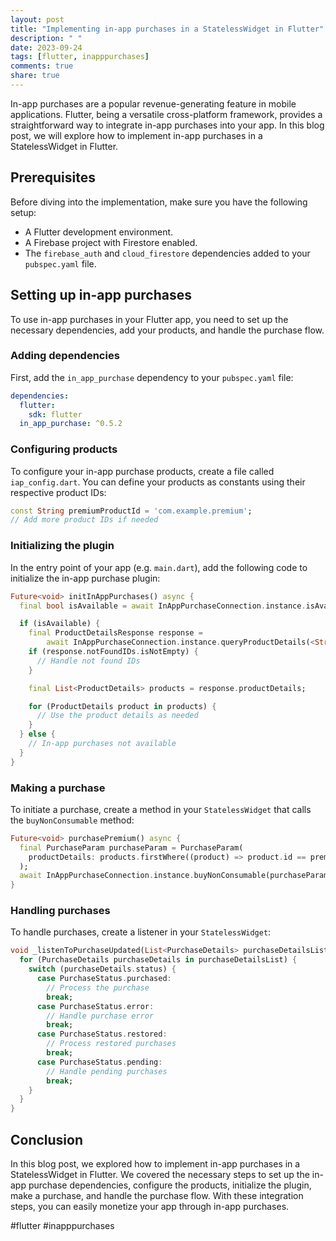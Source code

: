```yaml
---
layout: post
title: "Implementing in-app purchases in a StatelessWidget in Flutter"
description: " "
date: 2023-09-24
tags: [flutter, inapppurchases]
comments: true
share: true
---
```


In-app purchases are a popular revenue-generating feature in mobile applications. Flutter, being a versatile cross-platform framework, provides a straightforward way to integrate in-app purchases into your app. In this blog post, we will explore how to implement in-app purchases in a StatelessWidget in Flutter.

## Prerequisites

Before diving into the implementation, make sure you have the following setup:

- A Flutter development environment.
- A Firebase project with Firestore enabled.
- The `firebase_auth` and `cloud_firestore` dependencies added to your `pubspec.yaml` file.

## Setting up in-app purchases

To use in-app purchases in your Flutter app, you need to set up the necessary dependencies, add your products, and handle the purchase flow.

### Adding dependencies

First, add the `in_app_purchase` dependency to your `pubspec.yaml` file:

```yaml
dependencies:
  flutter:
    sdk: flutter
  in_app_purchase: ^0.5.2
```

### Configuring products

To configure your in-app purchase products, create a file called `iap_config.dart`. You can define your products as constants using their respective product IDs:

```dart
const String premiumProductId = 'com.example.premium';
// Add more product IDs if needed
```

### Initializing the plugin

In the entry point of your app (e.g. `main.dart`), add the following code to initialize the in-app purchase plugin:

```dart
Future<void> initInAppPurchases() async {
  final bool isAvailable = await InAppPurchaseConnection.instance.isAvailable();

  if (isAvailable) {
    final ProductDetailsResponse response =
        await InAppPurchaseConnection.instance.queryProductDetails(<String>[premiumProductId]);
    if (response.notFoundIDs.isNotEmpty) {
      // Handle not found IDs
    }

    final List<ProductDetails> products = response.productDetails;

    for (ProductDetails product in products) {
      // Use the product details as needed
    }
  } else {
    // In-app purchases not available
  }
}
```

### Making a purchase

To initiate a purchase, create a method in your `StatelessWidget` that calls the `buyNonConsumable` method:

```dart
Future<void> purchasePremium() async {
  final PurchaseParam purchaseParam = PurchaseParam(
    productDetails: products.firstWhere((product) => product.id == premiumProductId),
  );
  await InAppPurchaseConnection.instance.buyNonConsumable(purchaseParam: purchaseParam);
}
```

### Handling purchases

To handle purchases, create a listener in your `StatelessWidget`:

```dart
void _listenToPurchaseUpdated(List<PurchaseDetails> purchaseDetailsList) {
  for (PurchaseDetails purchaseDetails in purchaseDetailsList) {
    switch (purchaseDetails.status) {
      case PurchaseStatus.purchased:
        // Process the purchase
        break;
      case PurchaseStatus.error:
        // Handle purchase error
        break;
      case PurchaseStatus.restored:
        // Process restored purchases
        break;
      case PurchaseStatus.pending:
        // Handle pending purchases
        break;
    }
  }
}
```

## Conclusion

In this blog post, we explored how to implement in-app purchases in a StatelessWidget in Flutter. We covered the necessary steps to set up the in-app purchase dependencies, configure the products, initialize the plugin, make a purchase, and handle the purchase flow. With these integration steps, you can easily monetize your app through in-app purchases.

#flutter #inapppurchases